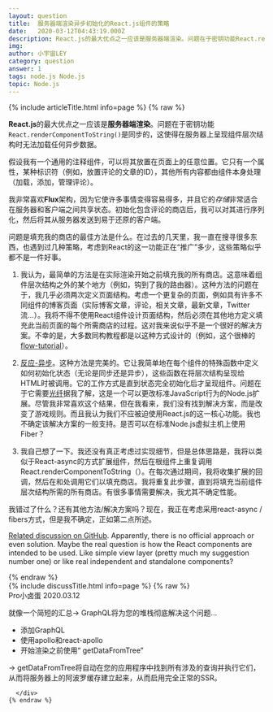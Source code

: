 ```yaml
---
layout: question
title:  服务器端渲染异步初始化的React.js组件的策略
date:   2020-03-12T04:43:19.000Z
description: React.js的最大优点之一应该是服务器端渲染。问题在于密钥功能React.renderComponentToString()是同步的，这使得在服务器上...
img: 
author: 小宇宙LEY
category: question
answer: 1
tags: node.js Node.js
topic: Node.js
---
```

<div class="article-root">
  <div class="article">
    {% include articleTitle.html info=page %}
    {% raw %}
    <div class="article-content"><p><font style="vertical-align: inherit;"></font><strong><font style="vertical-align: inherit;"><font style="vertical-align: inherit;">React.js</font></font></strong><font style="vertical-align: inherit;"><font style="vertical-align: inherit;">的最大优点之一</font><font style="vertical-align: inherit;">应该是</font></font><strong><font style="vertical-align: inherit;"><font style="vertical-align: inherit;">服务器端渲染</font></font></strong><font style="vertical-align: inherit;"><font style="vertical-align: inherit;">。</font><font style="vertical-align: inherit;">问题在于密钥功能</font></font><code>React.renderComponentToString()</code><font style="vertical-align: inherit;"><font style="vertical-align: inherit;">是同步的，这使得在服务器上呈现组件层次结构时无法加载任何异步数据。</font></font></p>

<p><font style="vertical-align: inherit;"><font style="vertical-align: inherit;">假设我有一个通用的注释组件，可以将其放置在页面上的任意位置。</font><font style="vertical-align: inherit;">它只有一个属性，某种标识符（例如，放置评论的文章的ID），其他所有内容都由组件本身处理（加载，添加，管理评论）。</font></font></p>

<p><font style="vertical-align: inherit;"><font style="vertical-align: inherit;">我非常喜欢</font></font><strong><font style="vertical-align: inherit;"><font style="vertical-align: inherit;">Flux</font></font></strong><font style="vertical-align: inherit;"><font style="vertical-align: inherit;">架构，因为它使许多事情变得容易得多，并且它的</font></font><em><font style="vertical-align: inherit;"><font style="vertical-align: inherit;">存储</font></font></em><font style="vertical-align: inherit;"><font style="vertical-align: inherit;">非常适合在服务器和客户端之间共享状态。</font><font style="vertical-align: inherit;">初始化包含评论的商店后，我可以对其进行序列化，然后将其从服务器发送到易于还原的客户端。</font></font></p>

<p><font style="vertical-align: inherit;"><font style="vertical-align: inherit;">问题是填充我的商店的最佳方法是什么。</font><font style="vertical-align: inherit;">在过去的几天里，我一直在搜寻很多东西，也遇到过几种策略，考虑到React的这一功能正在“推广”多少，这些策略似乎都不是一件好事。</font></font></p>

<ol>
<li><p><font style="vertical-align: inherit;"><font style="vertical-align: inherit;">我认为，最简单的方法是在实际渲染开始之前填充我的所有商店。</font><font style="vertical-align: inherit;">这意味着组件层次结构之外的某个地方（例如，钩到了我的路由器）。</font><font style="vertical-align: inherit;">这种方法的问题在于，我几乎必须两次定义页面结构。</font><font style="vertical-align: inherit;">考虑一个更复杂的页面，例如具有许多不同组件的博客页面（实际博客文章，评论，相关文章，最新文章，Twitter流...）。</font><font style="vertical-align: inherit;">我将不得不使用React组件设计页面结构，然后必须在其他地方定义填充此当前页面的每个所需商店的过程。</font><font style="vertical-align: inherit;">这对我来说似乎不是一个很好的解决方案。</font><font style="vertical-align: inherit;">不幸的是，大多数同构教程都是以这种方式设计的（例如，这个很棒的</font></font><a href="https://github.com/yahoo/flux-examples"><font style="vertical-align: inherit;"><font style="vertical-align: inherit;">flow-tutorial</font></font></a><font style="vertical-align: inherit;"><font style="vertical-align: inherit;">）。</font></font></p></li>
<li><p><a href="https://github.com/andreypopp/react-async"><font style="vertical-align: inherit;"><font style="vertical-align: inherit;">反应-异步</font></font></a><font style="vertical-align: inherit;"><font style="vertical-align: inherit;">。</font><font style="vertical-align: inherit;">这种方法是完美的。</font><font style="vertical-align: inherit;">它让我简单地在每个组件的特殊函数中定义如何初始化状态（无论是同步还是异步），这些函数在将层次结构呈现给HTML时被调用。</font><font style="vertical-align: inherit;">它的工作方式是直到状态完全初始化后才呈现组件。</font><font style="vertical-align: inherit;">问题在于它需要</font></font><a href="https://github.com/laverdet/node-fibers"><font style="vertical-align: inherit;"><font style="vertical-align: inherit;">光纤</font></font></a><font style="vertical-align: inherit;"><font style="vertical-align: inherit;">据我了解，这是一个可以更改标准JavaScript行为的Node.js扩展。</font><font style="vertical-align: inherit;">尽管我非常喜欢这个结果，但在我看来，我们没有找到解决方案，而是改变了游戏规则。</font><font style="vertical-align: inherit;">而且我认为我们不应被迫使用React.js的这一核心功能。</font><font style="vertical-align: inherit;">我也不确定该解决方案的一般支持。</font><font style="vertical-align: inherit;">是否可以在标准Node.js虚拟主机上使用Fiber？</font></font></p></li>
<li><p><font style="vertical-align: inherit;"><font style="vertical-align: inherit;">我自己想了一下。</font><font style="vertical-align: inherit;">我还没有真正考虑过实现细节，但是总体思路是，我将以类似于React-async的方式扩展组件，然后在根组件上重复调用React.renderComponentToString（）。</font><font style="vertical-align: inherit;">在每次通过期间，我将收集扩展的回调，然后在和处调用它们以填充商店。</font><font style="vertical-align: inherit;">我将重复此步骤，直到将填充当前组件层次结构所需的所有商店。</font><font style="vertical-align: inherit;">有很多事情需要解决，我尤其不确定性能。</font></font></p></li>
</ol>

<p><font style="vertical-align: inherit;"><font style="vertical-align: inherit;">我错过了什么？</font><font style="vertical-align: inherit;">还有其他方法/解决方案吗？</font><font style="vertical-align: inherit;">现在，我正在考虑采用react-async / fibers方式，但是我不确定，正如第二点所述。</font></font></p>

<p><a href="https://github.com/facebook/react/issues/1739">Related discussion on GitHub</a>. Apparently, there is no official approach or even solution. Maybe the real question is how the React components are intended to be used. Like simple view layer (pretty much my suggestion number one) or like real independent and standalone components?</p></div>
    {% endraw %}
  </div>

  <div class="discuss-wrapper">
    {% include discussTitle.html info=page %}
    {% raw %}
    <div class="discuss-item">
        <div class="discuss-parent">
          <div class="discuss-meta">
            <span class="discuss-user">Pro小卤蛋</span>
            <span class="discuss-time">2020.03.12</span>
          </div>
          <div class="discuss-comment"><p><font style="vertical-align: inherit;"><font style="vertical-align: inherit;">就像一个简短的汇总-&gt; GraphQL将为您的堆栈彻底解决这个问题...</font></font></p>

<ul>
<li><font style="vertical-align: inherit;"><font style="vertical-align: inherit;">添加GraphQL</font></font></li>
<li><font style="vertical-align: inherit;"><font style="vertical-align: inherit;">使用apollo和react-apollo</font></font></li>
<li><font style="vertical-align: inherit;"><font style="vertical-align: inherit;">开始渲染之前使用“ getDataFromTree”</font></font></li>
</ul>

<p><font style="vertical-align: inherit;"><font style="vertical-align: inherit;">-&gt; getDataFromTree将自动在您的应用程序中找到所有涉及的查询并执行它们，从而将服务器上的阿波罗缓存建立起来，从而启用完全正常的SSR。</font></font></p></div>
        </div>
        
      </div>
    {% endraw %}
  </div>
<div>
